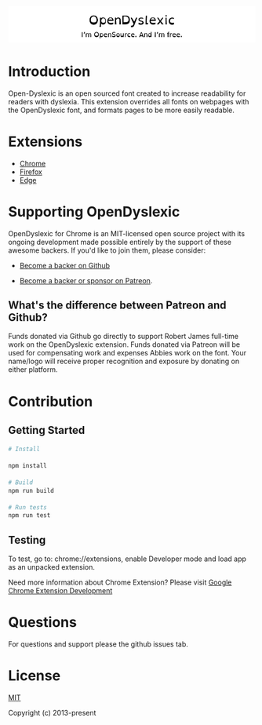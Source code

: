 <p align="center">
    <a href="https://wwww.opendyslexic.org" target="_blank" rel="noopener noreferrer">
      <img width="750" src="./app/assets/images/readme.png" alt="OpenDyslexic logo">
    </a>
</p>

# Introduction

Open-Dyslexic is an open sourced font created to increase readability for readers with dyslexia. This extension overrides all fonts on webpages with the OpenDyslexic font, and formats pages to be more easily readable.


# Extensions

- [Chrome](https://chrome.google.com/webstore/detail/opendyslexic-for-chrome/cdnapgfjopgaggbmfgbiinmmbdcglnam)
- [Firefox](https://addons.mozilla.org/en-GB/firefox/addon/opendyslexic-for-firefox/)
- [Edge](https://microsoftedge.microsoft.com/addons/detail/opendyslexic/)

# Supporting OpenDyslexic

OpenDyslexic for Chrome is an MIT-licensed open source project with its ongoing development made possible entirely by the support of these awesome backers. If you'd like to join them, please consider:

-   [Become a backer on Github ](https://github.com/sponsors/RobertJGabriel)

-   [Become a backer or sponsor on Patreon](https://patreon.com/opendyslexic).

## What's the difference between Patreon and Github?

Funds donated via Github go directly to support Robert James full-time work on the OpenDyslexic extension. Funds donated via Patreon will be used for compensating work and expenses Abbies work on the font. Your name/logo will receive proper recognition and exposure by donating on either platform.

# Contribution

## Getting Started

```sh
# Install

npm install

# Build
npm run build

# Run tests
npm run test
```

## Testing

To test, go to: chrome://extensions, enable Developer mode and load app as an unpacked extension.

Need more information about Chrome Extension? Please visit [Google Chrome Extension Development](http://developer.chrome.com/extensions/devguide.html)

# Questions

For questions and support please the github issues tab.

# License

[MIT](http://opensource.org/licenses/MIT)

Copyright (c) 2013-present

